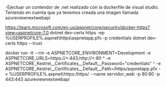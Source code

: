 -Ejectuar un contendor de .net realizado con la dockerfile de visual studio.
Teniendo en cuenta que ya tenemos creada una imagen llamada azureviewnextwebapi

https://learn.microsoft.com/en-us/aspnet/core/security/docker-https?view=aspnetcore-7.0
dotnet dev-certs https -ep %USERPROFILE%\.aspnet\https\aspnetapp.pfx -p credentials
dotnet dev-certs https --trust

docker run -it --rm -e ASPNETCORE_ENVIRONMENT=Development -e ASPNETCORE_URLS=https://+:443;http://+:80 ^
-e ASPNETCORE_Kestrel__Certificates__Default__Password="credentials" ^
-e ASPNETCORE_Kestrel__Certificates__Default__Path=/https/aspnetapp.pfx -v %USERPROFILE%\.aspnet\https:/https/ --name servidor_web -p 80:80 -p 443:443 azureviewnextwebapi 
